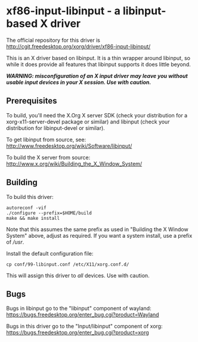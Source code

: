 xf86-input-libinput - a libinput-based X driver
===============================================

The official repository for this driver is
http://cgit.freedesktop.org/xorg/driver/xf86-input-libinput/

This is an X driver based on libinput. It is a thin wrapper around libinput,
so while it does provide all features that libinput supports it does little
beyond.

***WARNING: misconfiguration of an X input driver may leave you without
usable input devices in your X session. Use with caution.***


Prerequisites
-------------

To build, you'll need the X.Org X server SDK (check your distribution for a
xorg-x11-server-devel package or similar) and libinput (check your
distribution for libinput-devel or similar).

To get libinput from source, see:
http://www.freedesktop.org/wiki/Software/libinput/

To build the X server from source:
http://www.x.org/wiki/Building_the_X_Window_System/

Building
--------

To build this driver:

    autoreconf -vif
    ./configure --prefix=$HOME/build
    make && make install

Note that this assumes the same prefix as used in "Building the X Window
System" above, adjust as required. If you want a system install, use a
prefix of */usr*.

Install the default configuration file:

    cp conf/99-libinput.conf /etc/X11/xorg.conf.d/

This will assign this driver to *all* devices. Use with caution.


Bugs
----

Bugs in libinput go to the "libinput" component of wayland:
https://bugs.freedesktop.org/enter_bug.cgi?product=Wayland

Bugs in this driver go to the "Input/libinput" component of xorg:
https://bugs.freedesktop.org/enter_bug.cgi?product=xorg
